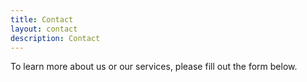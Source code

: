 ```yaml
---
title: Contact
layout: contact
description: Contact
---
```


To learn more about us or our services, please fill out the form below.
